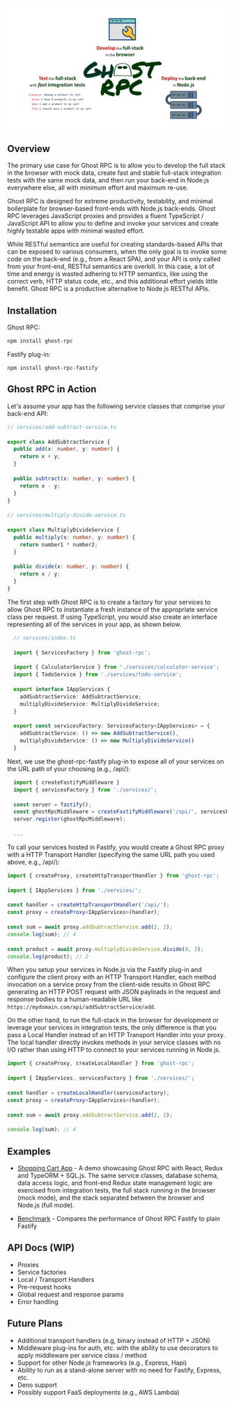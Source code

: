 <img src="./assets/infographic.png" alt="Ghost RPC Logo" />

## Overview

The primary use case for Ghost RPC is to allow you to develop the full stack in the browser with mock data, create fast and stable full-stack integration tests with the same mock data, and then run your back-end in Node.js everywhere else, all with minimum effort and maximum re-use.

Ghost RPC is designed for extreme productivity, testability, and minimal boilerplate for browser-based front-ends with Node.js back-ends. Ghost RPC leverages JavaScript proxies and provides a fluent TypeScript / JavaScript API to allow you to define and invoke your services and create highly testable apps with minimal wasted effort.

While RESTful semantics are useful for creating standards-based APIs that can be exposed to various consumers, when the only goal is to invoke some code on the back-end (e.g., from a React SPA), and your API is only called from your front-end, RESTful semantics are overkill. In this case, a lot of time and energy is wasted adhering to HTTP semantics, like using the correct verb, HTTP status code, etc., and this additional effort yields little benefit. Ghost RPC is a productive alternative to Node.js RESTful APIs.

## Installation

Ghost RPC:

```bash
npm install ghost-rpc
```

Fastify plug-in:

```
npm install ghost-rpc-fastify
```

## Ghost RPC in Action

Let's assume your app has the following service classes that comprise your back-end API:

```typescript
// services/add-subtract-service.ts

export class AddSubtractService {
  public add(x: number, y: number) {
    return x + y;
  }

  public subtract(x: number, y: number) {
    return x - y;
  }
}

// services/multiply-divide-service.ts

export class MultiplyDivideService {
  public multiply(x: number, y: number) {
    return number1 * number2;
  }

  public divide(x: number, y: number) {
    return x / y;
  }
}
```

The first step with Ghost RPC is to create a factory for your services to allow Ghost RPC to instantiate a fresh instance of the appropriate service class per request. If using TypeScript, you would also create an interface representing all of the services in your app, as shown below.

```typescript
  // services/index.ts

  import { ServicesFactory } from 'ghost-rpc';

  import { CalculatorService } from './services/calculator-service';
  import { TodoService } from './services/todo-service';

  export interface IAppServices {
    addSubtractService: AddSubtractService;
    multiplyDivideService: MultiplyDivideService;
  }

  export const servicesFactory: ServicesFactory<IAppServices> = {
    addSubtractService: () => new AddSubtractService(),
    multiplyDivideService: () => new MultiplyDivideService()
  } 
```

Next, we use the ghost-rpc-fastify plug-in to expose all of your services on the URL path of your choosing (e.g., /api/):

```typescript
  import { createFastifyMiddleware }
  import { servicesFactory } from './services/';

  const server = fastify();
  const ghostRpcMiddleware = createFastifyMiddleware('/api/', servicesFactory);
  server.register(ghostRpcMiddleware);
  
  ...
```

To call your services hosted in Fastify, you would create a Ghost RPC proxy with a HTTP Transport Handler (specifying the same URL path you used above, e.g., /api/):

```typescript
import { createProxy, createHttpTransportHandler } from 'ghost-rpc';

import { IAppServices } from './services/';

const handler = createHttpTransportHandler('/api/');
const proxy = createProxy<IAppServices>(handler);

const sum = await proxy.addSubtractService.add(2, 2);
console.log(sum); // 4

const product = await proxy.multiplyDivideService.divide(4, 2);
console.log(product); // 2
```

When you setup your services in Node.js via the Fastify plug-in and configure the client proxy with an HTTP Transport Handler, each method invocation on a service proxy from the client-side results in Ghost RPC generating an HTTP POST request with JSON payloads in the request and response bodies to a human-readable URL like `https://mydomain.com/api/addSubtractService/add`.

On the other hand, to run the full-stack in the browser for development or leverage your services in integration tests, the only difference is that you pass a Local Handler instead of an HTTP Transport Handler into your proxy. The local handler directly invokes methods in your service classes with no I/O rather than using HTTP to connect to your services running in Node.js.

```typescript
import { createProxy, createLocalHandler } from 'ghost-rpc';

import { IAppServices, servicesFactory } from './services/';

const handler = createLocalHandler(servicesFactory);
const proxy = createProxy<IAppServices>(handler);

const sum = await proxy.addSubtractService.add(2, 2);

console.log(sum); // 4
```

## Examples

* [Shopping Cart App](./examples/shopping-cart-app) - A demo showcasing Ghost RPC with React, Redux and TypeORM + SQL.js. The same service classes, database schema, data access logic, and front-end Redux state management logic are exercised from integration tests, the full stack running in the browser (mock mode), and the stack separated between the browser and Node.js (full mode).

* [Benchmark](./examples/benchmark) - Compares the performance of Ghost RPC Fastify to plain Fastify

## API Docs (WIP)

* Proxies
* Service factories
* Local / Transport Handlers
* Pre-request hooks
* Global request and response params
* Error handling

## Future Plans

* Additional transport handlers (e.g, binary instead of HTTP + JSON)
* Middleware plug-ins for auth, etc. with the ability to use decorators to apply middleware per service class / method
* Support for other Node.js frameworks (e.g., Express, Hapi)
* Ability to run as a stand-alone server with no need for Fastify, Express, etc.
* Deno support
* Possibly support FaaS deployments (e.g., AWS Lambda)
